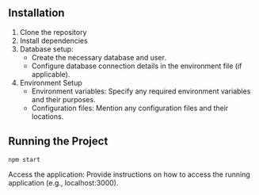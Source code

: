## Installation
 1. Clone the repository
 2. Install dependencies
 3. Database setup:
    * Create the necessary database and user.
    * Configure database connection details in the environment file (if applicable).
 4. Environment Setup
    * Environment variables: Specify any required environment variables and their purposes.
    * Configuration files: Mention any configuration files and their locations.
## Running the Project
    npm start
Access the application: Provide instructions on how to access the running application (e.g., localhost:3000).